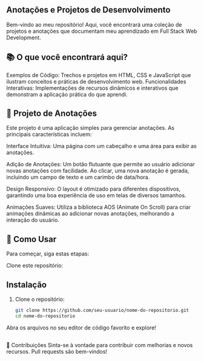 ## Anotações e Projetos de Desenvolvimento
Bem-vindo ao meu repositório! Aqui, você encontrará uma coleção de projetos e anotações que documentam meu aprendizado em Full Stack Web Development.

## 📚 O que você encontrará aqui?
Exemplos de Código: Trechos e projetos em HTML, CSS e JavaScript que ilustram conceitos e práticas de desenvolvimento web.
Funcionalidades Interativas: Implementações de recursos dinâmicos e interativos que demonstram a aplicação prática do que aprendi.

## 📝 Projeto de Anotações
Este projeto é uma aplicação simples para gerenciar anotações. As principais características incluem:

Interface Intuitiva: Uma página com um cabeçalho e uma área para exibir as anotações.

Adição de Anotações: Um botão flutuante que permite ao usuário adicionar novas anotações com facilidade. Ao clicar, uma nova anotação é gerada, incluindo um campo de texto e um carimbo de data/hora.

Design Responsivo: O layout é otimizado para diferentes dispositivos, garantindo uma boa experiência de uso em telas de diversos tamanhos.

Animações Suaves: Utiliza a biblioteca AOS (Animate On Scroll) para criar animações dinâmicas ao adicionar novas anotações, melhorando a interação do usuário.

## 🚀 Como Usar
Para começar, siga estas etapas:

Clone este repositório:


## Instalação
1. Clone o repositório:
   ```bash
   git clone https://github.com/seu-usuario/nome-do-repositorio.git
   cd nome-do-repositorio

Abra os arquivos no seu editor de código favorito e explore!

##

🤝 Contribuições
Sinta-se à vontade para contribuir com melhorias e novos recursos. Pull requests são bem-vindos!

